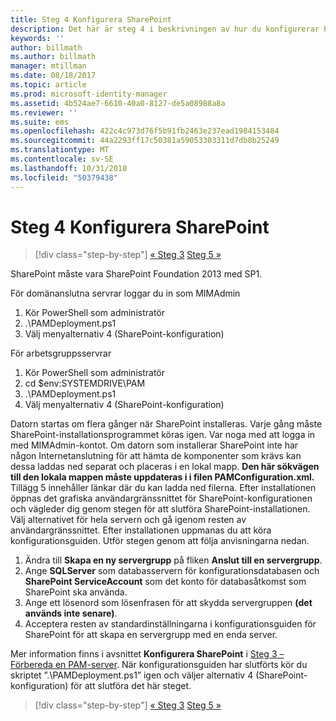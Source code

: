 ```yaml
---
title: Steg 4 Konfigurera SharePoint
description: Det här är steg 4 i beskrivningen av hur du konfigurerar PAM med hjälp av skript. I det här steget konfigurerar du SharePoint så att det kan användas som en del av din PAM-distribution.
keywords: ''
author: billmath
ms.author: billmath
manager: mtillman
ms.date: 08/18/2017
ms.topic: article
ms.prod: microsoft-identity-manager
ms.assetid: 4b524ae7-6610-40a0-8127-de5a08988a8a
ms.reviewer: ''
ms.suite: ems
ms.openlocfilehash: 422c4c973d76f5b91fb2463e237ead1984153484
ms.sourcegitcommit: 44a2293ff17c50381a59053303311d7db8b25249
ms.translationtype: MT
ms.contentlocale: sv-SE
ms.lasthandoff: 10/31/2018
ms.locfileid: "50379438"
---
```

# <a name="step-4-configuring-sharepoint"></a>Steg 4 Konfigurera SharePoint

> [!div class="step-by-step"]
> [« Steg 3](sp1-step3-installing-configuring-sql.md)
> [Steg 5 »](sp1-step5-configuring-pam.md)

SharePoint måste vara SharePoint Foundation 2013 med SP1.

För domänanslutna servrar loggar du in som MIMAdmin

1. Kör PowerShell som administratör
2.  .\PAMDeployment.ps1
3.  Välj menyalternativ 4 (SharePoint-konfiguration)


För arbetsgruppsservrar

1. Kör PowerShell som administratör
2.  cd $env:SYSTEMDRIVE\PAM
3.  .\PAMDeployment.ps1
4. Välj menyalternativ 4 (SharePoint-konfiguration)

Datorn startas om flera gånger när SharePoint installeras. Varje gång måste SharePoint-installationsprogrammet köras igen. Var noga med att logga in med MIMAdmin-kontot.
Om datorn som installerar SharePoint inte har någon Internetanslutning för att hämta de komponenter som krävs kan dessa laddas ned separat och placeras i en lokal mapp. **Den här sökvägen till den lokala mappen måste uppdateras i <PrerequisitesBinaryLocation/> i filen PAMConfiguration.xml.** Tillägg 5 innehåller länkar där du kan ladda ned filerna.
Efter installationen öppnas det grafiska användargränssnittet för SharePoint-konfigurationen och vägleder dig genom stegen för att slutföra SharePoint-installationen. Välj alternativet för hela servern och gå igenom resten av användargränssnittet. Efter installationen uppmanas du att köra konfigurationsguiden. Utför stegen genom att följa anvisningarna nedan.

1. Ändra till **Skapa en ny servergrupp** på fliken **Anslut till en servergrupp**.
2. Ange **SQLServer** som databasservern för konfigurationsdatabasen och **SharePoint ServiceAccount** som det konto för databasåtkomst som SharePoint ska använda.
3. Ange ett lösenord som lösenfrasen för att skydda servergruppen **(det används inte senare)**.
4. Acceptera resten av standardinställningarna i konfigurationsguiden för SharePoint för att skapa en servergrupp med en enda server.

Mer information finns i avsnittet **Konfigurera SharePoint** i [Steg 3 – Förbereda en PAM-server](/microsoft-identity-manager/pam/step-3-prepare-pam-server). När konfigurationsguiden har slutförts kör du skriptet ”.\PAMDeployment.ps1” igen och väljer alternativ 4 (SharePoint-konfiguration) för att slutföra det här steget.

> [!div class="step-by-step"]
> [« Steg 3](sp1-step3-installing-configuring-sql.md)
> [Steg 5 »](sp1-step5-configuring-pam.md)
